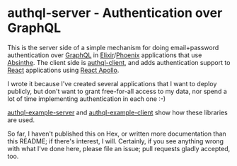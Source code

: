 # authql-server - Authentication over GraphQL

This is the server side of a simple mechanism for doing email+password
authentication over [GraphQL](http://graphql.org/) in
[Elixir](https://elixir-lang.org/)/[Phoenix](http://phoenixframework.org/)
applications that use [Absinthe](http://absinthe-graphql.org/). The client side
is [authql-client](https://github.com/bryanstearns/authql-client),
and adds authentication support to
[React](https://facebook.github.io/react/) applications using
[React Apollo](http://dev.apollodata.com/react/).

I wrote it because I've created several applications that I want to deploy
publicly, but don't want to grant free-for-all access to my data, nor spend a
lot of time implementing authentication in each one :-)

[authql-example-server](https://github.com/bryanstearns/authql-example-server)
and [authql-example-client](https://github.com/bryanstearns/authql-example-client)
show how these libraries are used.

So far, I haven't published this on Hex, or written more documentation than
this README; if there's interest, I will. Certainly, if you see anything wrong
with what I've done here, please file an issue; pull requests gladly accepted,
too.
